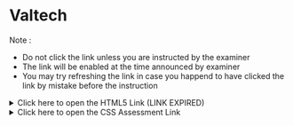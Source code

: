 # Valtech 
Note : 
<ul>
      <li>
        Do not click the link unless you are instructed by the examiner
      </li>
      <li>
        The link will be enabled at the time announced by examiner
      </li>
      <li>
        You may try refreshing the link in case you happend to have clicked the link by mistake before the instruction 
      </li>
    </ul>
<details>
    <summary>Click here to open the HTML5 Link (LINK EXPIRED) </summary>
    <a href="https://docs.google.com/forms/d/e/1FAIpQLSdk83juEd7osi6CuvuOZCl43l1C2WCIi_xoui1vTDRMi0bVzg/viewform?usp=sf_link">HTML5 Assessnebt Link</a>
</details>

<details>
    <summary>Click here to open the CSS Assessment Link </summary>
    <a href="https://docs.google.com/forms/d/e/1FAIpQLSc5-C1nStNPtQ0K0PPZKTPoZq5ygB4quLbSoGIOzZ4QFtDq3g/viewform?usp=sf_linkk">CSS Assessnebt Link</a>
</details>



